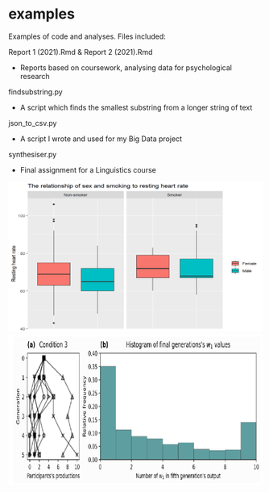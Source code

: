 # examples
Examples of code and analyses. Files included:

Report 1 (2021).Rmd & Report 2 (2021).Rmd
- Reports based on coursework, analysing data for psychological research

findsubstring.py
- A script which finds the smallest substring from a longer string of text

json_to_csv.py
- A script I wrote and used for my Big Data project

synthesiser.py
- Final assignment for a Linguistics course

<img src="https://github.com/mrazael/examples/blob/main/smoking.png" width="600" height="300">
<img src="https://github.com/mrazael/examples/blob/main/sl3.png" width="800" height="300">
